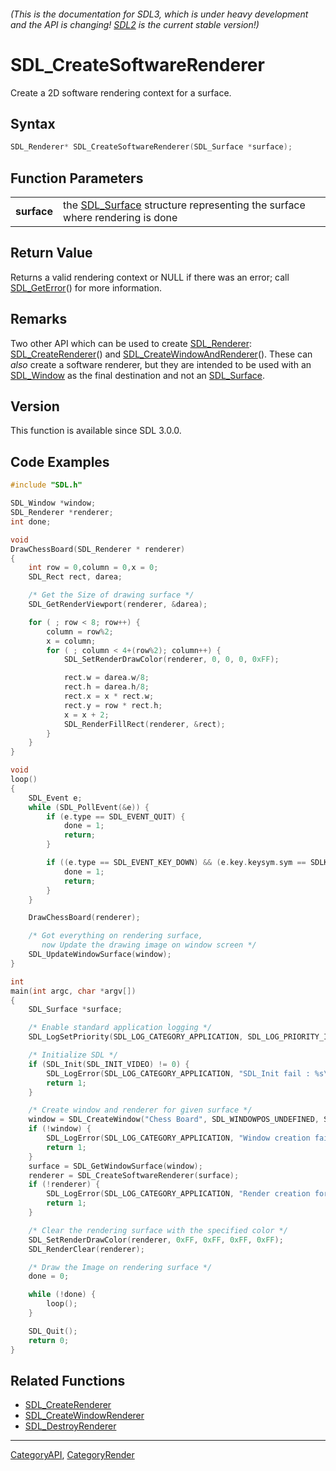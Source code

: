 ###### (This is the documentation for SDL3, which is under heavy development and the API is changing! [SDL2](https://wiki.libsdl.org/SDL2/) is the current stable version!)
# SDL_CreateSoftwareRenderer

Create a 2D software rendering context for a surface.

## Syntax

```c
SDL_Renderer* SDL_CreateSoftwareRenderer(SDL_Surface *surface);

```

## Function Parameters

|                 |                                                                                           |
| --------------- | ----------------------------------------------------------------------------------------- |
| **surface**     | the [SDL_Surface](SDL_Surface) structure representing the surface where rendering is done |

## Return Value

Returns a valid rendering context or NULL if there was an error; call
[SDL_GetError](SDL_GetError)() for more information.

## Remarks

Two other API which can be used to create [SDL_Renderer](SDL_Renderer):
[SDL_CreateRenderer](SDL_CreateRenderer)() and
[SDL_CreateWindowAndRenderer](SDL_CreateWindowAndRenderer)(). These can
_also_ create a software renderer, but they are intended to be used with an
[SDL_Window](SDL_Window) as the final destination and not an
[SDL_Surface](SDL_Surface).

## Version

This function is available since SDL 3.0.0.

## Code Examples

```c++
#include "SDL.h"

SDL_Window *window;
SDL_Renderer *renderer;
int done;

void
DrawChessBoard(SDL_Renderer * renderer)
{
    int row = 0,column = 0,x = 0;
    SDL_Rect rect, darea;

    /* Get the Size of drawing surface */
    SDL_GetRenderViewport(renderer, &darea);

    for ( ; row < 8; row++) {
        column = row%2;
        x = column;
        for ( ; column < 4+(row%2); column++) {
            SDL_SetRenderDrawColor(renderer, 0, 0, 0, 0xFF);

            rect.w = darea.w/8;
            rect.h = darea.h/8;
            rect.x = x * rect.w;
            rect.y = row * rect.h;
            x = x + 2;
            SDL_RenderFillRect(renderer, &rect);
        }
    }
}

void
loop()
{
    SDL_Event e;
    while (SDL_PollEvent(&e)) {
        if (e.type == SDL_EVENT_QUIT) {
            done = 1;
            return;
        }

        if ((e.type == SDL_EVENT_KEY_DOWN) && (e.key.keysym.sym == SDLK_ESCAPE)) {
            done = 1;
            return;
        }
    }

    DrawChessBoard(renderer);

    /* Got everything on rendering surface,
       now Update the drawing image on window screen */
    SDL_UpdateWindowSurface(window);
}

int
main(int argc, char *argv[])
{
    SDL_Surface *surface;

    /* Enable standard application logging */
    SDL_LogSetPriority(SDL_LOG_CATEGORY_APPLICATION, SDL_LOG_PRIORITY_INFO);

    /* Initialize SDL */
    if (SDL_Init(SDL_INIT_VIDEO) != 0) {
        SDL_LogError(SDL_LOG_CATEGORY_APPLICATION, "SDL_Init fail : %s\n", SDL_GetError());
        return 1;
    }

    /* Create window and renderer for given surface */
    window = SDL_CreateWindow("Chess Board", SDL_WINDOWPOS_UNDEFINED, SDL_WINDOWPOS_UNDEFINED, 640, 480, 0);
    if (!window) {
        SDL_LogError(SDL_LOG_CATEGORY_APPLICATION, "Window creation fail : %s\n",SDL_GetError());
        return 1;
    }
    surface = SDL_GetWindowSurface(window);
    renderer = SDL_CreateSoftwareRenderer(surface);
    if (!renderer) {
        SDL_LogError(SDL_LOG_CATEGORY_APPLICATION, "Render creation for surface fail : %s\n",SDL_GetError());
        return 1;
    }

    /* Clear the rendering surface with the specified color */
    SDL_SetRenderDrawColor(renderer, 0xFF, 0xFF, 0xFF, 0xFF);
    SDL_RenderClear(renderer);

    /* Draw the Image on rendering surface */
    done = 0;

    while (!done) {
        loop();
    }

    SDL_Quit();
    return 0;
}
```

## Related Functions

* [SDL_CreateRenderer](SDL_CreateRenderer)
* [SDL_CreateWindowRenderer](SDL_CreateWindowRenderer)
* [SDL_DestroyRenderer](SDL_DestroyRenderer)

----
[CategoryAPI](CategoryAPI), [CategoryRender](CategoryRender)

